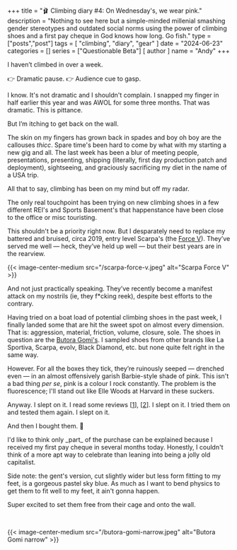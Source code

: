+++
title = "🩰 Climbing diary #4: On Wednesday's, we wear pink."
description = "Nothing to see here but a simple-minded millenial smashing gender stereotypes and outdated social norms using the power of climbing shoes and a first pay cheque in God knows how long. Go fish."
type = ["posts","post"]
tags = [
    "climbing",
    "diary",
    "gear"
]
date = "2024-06-23"
categories = []
series = ["Questionable Beta"]
[ author ]
  name = "Andy"
+++


I haven’t climbed in over a week. 

👉 Dramatic pause. 👉 Audience cue to gasp. 

I know. It's not dramatic and I shouldn't complain. I snapped my finger in half earlier this year and was AWOL for some three months. That was dramatic. This is pittance. 

But I’m itching to get back on the wall. 

The skin on my fingers has grown back in spades and boy oh boy are the callouses *thicc*. Spare time's been hard to come by what with my starting a new gig and all. The last week has been a blur of meeting people, presentations, presenting, shipping (literally, first day production patch and deployment), sightseeing, and graciously sacrificing my diet in the name of a USA trip. 

All that to say, climbing has been on my mind but off my radar. 

The only real touchpoint has been trying on new climbing shoes in a few different REI's and Sports Basement's that happenstance have been close to the office or misc touristing.

This shouldn't be a priority right now. But I desparately need to replace my battered and bruised, circa 2019, entry level Scarpa's (the [Force V](https://us.scarpa.com/force-v)). They’ve served me well — heck, they’ve held up well — but their best years are in the rearview. 

{{< image-center-medium src="/scarpa-force-v.jpeg" alt="Scarpa Force V" >}}

And not just practically speaking. They’ve recently become a manifest attack on my nostrils (ie, they f*cking reek), despite best efforts to the contrary. 

Having tried on a boat load of potential climbing shoes in the past week, I finally landed some that are hit the sweet spot on almost every dimension. That is: aggression, material, friction, volume, closure, sole. The shoes in question are the [Butora Gomi's](https://butorausa.com/products/gomi-1). I sampled shoes from other brands like La Sportiva, Scarpa, evolv, Black Diamond, etc. but none quite felt right in the same way. 

However. For all the boxes they tick, they’re ruinously seeped — drenched even — in an almost offensively garish Barbie-style shade of pink. This isn't a bad thing *per se*, pink is a colour I rock constantly. The problem is the fluorescence; I'll stand out like Elle Woods at Harvard in these suckers. 

Anyway. I slept on it. I read some reviews \[[1](https://gearjunkie.com/climbing/butora-gomi-climbing-shoe-review)\], \[[2](https://www.outdoorgearlab.com/reviews/climbing/climbing-shoes-womens/butora-gomi-wide-womens)\]. I slept on it. I tried them on and tested them again. I slept on it. 

And then I bought them. 🎉

I'd like to think only \_part\_ of the purchase can be explained because I received my first pay cheque in several months today. Honestly, I couldn't think of a more apt way to celebrate than leaning into being a jolly old capitalist. 

Side note: the gent's version, cut slightly wider but less form fitting to my feet, is a gorgeous pastel sky blue. As much as I want to bend physics to get them to fit well to my feet, it ain't gonna happen. 

Super excited to set them free from their cage and onto the wall.

&nbsp;

{{< image-center-medium src="/butora-gomi-narrow.jpeg" alt="Butora Gomi narrow" >}}

&nbsp;